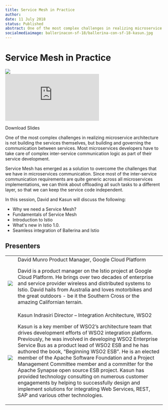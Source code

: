 ```yaml
---
title: Service Mesh in Practice
author:
date: 11 July 2018
status: Published
abstract: One of the most complex challenges in realizing microservice architecture is not building the services themselves, but building and governing the communication between services.
socialmediaimage: ballerinacon-sf-18/ballerina-con-sf-18-kasun.jpg
---
```

<script src="/js/ballerina-form.js?03"></script><link rel="stylesheet" href="/css/webinar-page.css"></link><link rel="stylesheet" href="/css/ballerinacon-page.css"></link>

<div class="col-xs-12 col-sm-12 col-md-9 col-lg-9" style="padding:0;">
<h1>Service Mesh in Practice</h1>
</div>
<div class="col-xs-12 col-sm-12 col-md-3 col-lg-3" style="padding:0;">
<a href="https://con.ballerina.io/" target="_blank"><img class="cInlineLogo" src="https://con.ballerina.io/wp-content/themes/ballerinacon/images/bcon-logo.png"/></a>
</div>
<div class="col-xs-12 col-sm-12 col-md-12 col-lg-12 cConVideoContainer">
<div class="embed-responsive embed-responsive-16by9">
<iframe class="embed-responsive-item" src="https://www.youtube.com/embed/IpgMucMhm0g" frameborder="0" allow="autoplay; encrypted-media" allowfullscreen></iframe>
</div>
</div>

<div class="clearfix"></div>

<a class="cBallerina-io-Home-main-download-button cGuidesDownloadButton cDownloadSlides" target="_blank">Download Slides</a>

<div class="clearfix"></div>

One of the most complex challenges in realizing microservice architecture is not building the services themselves, but building and governing the communication between services. Most microservices developers have to take care of complex inter-service communication logic as part of their service development.

Service Mesh has emerged as a solution to overcome the challenges that we have in microservices communication. Since most of the inter-service communication requirements are quite generic across all microservices implementations, we can think about offloading all such tasks to a different layer, so that we can keep the service code independent.

In this session, David and Kasun will discuss the following:

- Why we need a Service Mesh?
- Fundamentals of Service Mesh
- Introduction to Istio
- What's new in Istio 1.0.
- Seamless integration of Ballerina and Istio


## Presenters

<table class="cWebinarPresenter">
    <tr>
        <td class="cWebinarPresenterPic"><img src="//con.ballerina.io/wp-content/themes/ballerinacon/images/speakers/dave.jpg"/></td>
        <td class="cWebinarPresenterBio">
      <span class="cPresenterName">David Munro</span>
      <span class="cPresenterTitle">Product Manager, Google Cloud Platform</span>
       <p>David is a product manager on the Istio project at Google Cloud Platform. He brings over two decades of enterprise and service provider wireless and distributed systems to Istio. David hails from Australia and loves motorbikes and the great outdoors - be it the Southern Cross or the amazing Californian terrain.</p>
       </tr>
       <tr>
           <td class="cWebinarPresenterPic"><img src="//con.ballerina.io/wp-content/themes/ballerinacon/images/speakers/kasun.jpg"/></td>
           <td class="cWebinarPresenterBio">
         <span class="cPresenterName">Kasun Indrasiri</span>
         <span class="cPresenterTitle">Director – Integration Architecture, WSO2</span>
          <p>Kasun is a key member of WSO2’s architecture team that drives development efforts of WSO2 integration platform. Previously, he was involved in developing WSO2 Enterprise Service Bus as a product lead of WSO2 ESB and he has authored the book, “Beginning WSO2 ESB”. He is an elected member of the Apache Software Foundation and a Project Management Committee member and a committer for the Apache Synapse open source ESB project. Kasun has provided technology consulting on numerous customer engagements by helping to successfully design and implement solutions for integrating Web Services, REST, SAP and various other technologies.</p>
          </tr>

</table>

</div>
</div>
